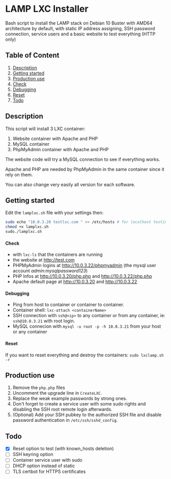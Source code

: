 # LAMP LXC Installer

Bash script to install the LAMP stack on Debian 10 Buster with AMD64 architecture by default, with static IP address assigning, SSH password connection, service users and a basic website to test everything (HTTP only)

## Table of Content

1. [Description](#description)
2. [Getting started](#getting-started)
3. [Production use](#production-use)
4. [Check](#Check)
5. [Debugging](#debugging)
6. [Reset](#reset)
7. [Todo](#todo)

## Description

This script will install 3 LXC container:
1. Website container with Apache and PHP
2. MySQL container
3. PhpMyAdmin container with Apache and PHP

The website code will try a MySQL connection to see if everything works.

Apache and PHP are needed by PhpMyAdmin in the same container since it rely on them.

You can also change very easily all version for each software.

## Getting started

Edit the `lamplxc.sh` file with your settings then:

```bash
sudo echo "10.0.3.20 testlxc.com " >> /etc/hosts # for localhost testing purpose
chmod +x lamplxc.sh
sudo./lamplxc.sh
```

#### Check

  - with `lxc-ls` that the containers are running
  - the website at http://test.com
  - PHPMyAdmin logins at http://10.0.3.22/phpmyadmin (the mysql user account *admin:mysqlpassword123*)
  - PHP Infos at http://10.0.3.20/php.php and http://10.0.3.22/php.php
  - Apache default page at http://10.0.3.20 and http://10.0.3.22

#### Debugging

  - Ping from host to container or container to container.
  - Container shell: `lxc-attach <containerName>`
  - SSH connection with `ssh@<ip>` to any container or from any container, ie: `ssh@10.0.3.21` with root login.
  - MySQL connecion with `mysql -u root -p -h 10.0.3.21` from your host or any container

#### Reset

If you want to reset everything and destroy the containers: `sudo lxclamp.sh -r`

## Production use

1. Remove the `php.php` files
2. Uncomment the upgrade line in `CreateLXC`.
3. Replace the weak example passwords by strong ones.
4. Don't forget to create a service user with some sudo rights and disabling the SSH root remote login afterwards.
5. (Optional) Add your SSH pubkey to the authorized SSH file and disable password authentication in `/etc/ssh/sshd_config`.

## Todo

- [x] Reset option to test (with known_hosts deletion)
- [ ] SSH keyring option
- [ ] Container service user with sudo
- [ ] DHCP option instead of static
- [ ] TLS certbot for HTTPS certificates
